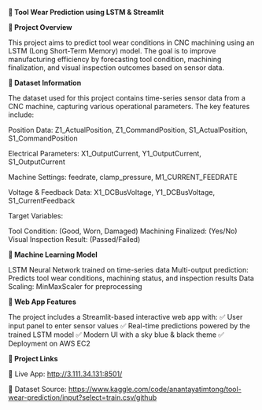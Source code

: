 

**🔧 Tool Wear Prediction using LSTM & Streamlit**

**📌 Project Overview**

This project aims to predict tool wear conditions in CNC machining using an LSTM (Long Short-Term Memory) model. The goal is to improve manufacturing efficiency by forecasting tool condition, machining finalization, and visual inspection outcomes based on sensor data.


**📂 Dataset Information**

The dataset used for this project contains time-series sensor data from a CNC machine, capturing various operational parameters. The key features include:

Position Data: Z1_ActualPosition, Z1_CommandPosition, S1_ActualPosition, S1_CommandPosition

Electrical Parameters: X1_OutputCurrent, Y1_OutputCurrent, S1_OutputCurrent

Machine Settings: feedrate, clamp_pressure, M1_CURRENT_FEEDRATE

Voltage & Feedback Data: X1_DCBusVoltage, Y1_DCBusVoltage, S1_CurrentFeedback

Target Variables:

  Tool Condition: (Good, Worn, Damaged)
  Machining Finalized: (Yes/No)
  Visual Inspection Result: (Passed/Failed)

    
**🔬 Machine Learning Model**

LSTM Neural Network trained on time-series data
Multi-output prediction: Predicts tool wear conditions, machining status, and inspection results
Data Scaling: MinMaxScaler for preprocessing

**🎨 Web App Features**

The project includes a Streamlit-based interactive web app with:
✅ User input panel to enter sensor values
✅ Real-time predictions powered by the trained LSTM model
✅ Modern UI with a sky blue & black theme
✅ Deployment on AWS EC2

**📌 Project Links**

🔗 Live App: http://3.111.34.131:8501/

🔗 Dataset Source: https://www.kaggle.com/code/anantayatimtong/tool-wear-prediction/input?select=train.csv/github
